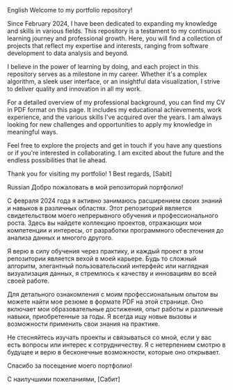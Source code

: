 English
Welcome to my portfolio repository!

Since February 2024, I have been dedicated to expanding my knowledge and skills in various fields. This repository is a testament to my continuous learning journey and professional growth. Here, you will find a collection of projects that reflect my expertise and interests, ranging from software development to data analysis and beyond.

I believe in the power of learning by doing, and each project in this repository serves as a milestone in my career. Whether it's a complex algorithm, a sleek user interface, or an insightful data visualization, I strive to deliver quality and innovation in all my work.

For a detailed overview of my professional background, you can find my CV in PDF format on this page. It includes my educational achievements, work experience, and the various skills I've acquired over the years. I am always looking for new challenges and opportunities to apply my knowledge in meaningful ways.

Feel free to explore the projects and get in touch if you have any questions or if you're interested in collaborating. I am excited about the future and the endless possibilities that lie ahead.

Thank you for visiting my portfolio!
1
Best regards,
[Sabit]

Russian
Добро пожаловать в мой репозиторий портфолио!

С февраля 2024 года я активно занимаюсь расширением своих знаний и навыков в различных областях. Этот репозиторий является свидетельством моего непрерывного обучения и профессионального роста. Здесь вы найдете коллекцию проектов, отражающих мои компетенции и интересы, от разработки программного обеспечения до анализа данных и многого другого.

Я верю в силу обучения через практику, и каждый проект в этом репозитории является вехой в моей карьере. Будь то сложный алгоритм, элегантный пользовательский интерфейс или наглядная визуализация данных, я стремлюсь к качеству и инновациям во всей своей работе.

Для детального ознакомления с моим профессиональным опытом вы можете найти мое резюме в формате PDF на этой странице. Оно включает мои образовательные достижения, опыт работы и различные навыки, приобретенные за годы. Я всегда ищу новые вызовы и возможности применить свои знания на практике.

Не стесняйтесь изучать проекты и связываться со мной, если у вас есть вопросы или интерес к сотрудничеству. Я с нетерпением смотрю в будущее и верю в бесконечные возможности, которые оно открывает.

Спасибо за посещение моего портфолио!

С наилучшими пожеланиями,
[Сабит]
